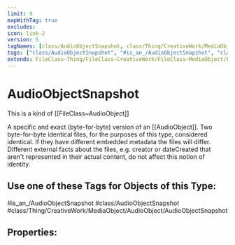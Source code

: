 ```yaml
---
limit: 9
mapWithTag: true
excludes:
icon: link-2
version: 5
tagNames: [class/AudioObjectSnapshot, class/Thing/CreativeWork/MediaObject/AudioObject/AudioObjectSnapshot, is_an_/AudioObjectSnapshot, schema-org/AudioObjectSnapshot]
tags: ["class/AudioObjectSnapshot", "#is_an_/AudioObjectSnapshot", "class/Thing/CreativeWork/MediaObject/AudioObject/AudioObjectSnapshot"]
extends: FileClass~Thing/FileClass~CreativeWork/FileClass~MediaObject/FileClass~AudioObject
---
```


# AudioObjectSnapshot
This is a kind of [[FileClass~AudioObject]]

A specific and exact (byte-for-byte) version of an [[AudioObject]]. Two byte-for-byte identical files, for the purposes of this type, considered identical. If they have different embedded metadata the files will differ. Different external facts about the files, e.g. creator or dateCreated that aren't represented in their actual content, do not affect this notion of identity.


## Use one of these Tags for Objects of this Type:

#is_an_/AudioObjectSnapshot
#class/AudioObjectSnapshot
#class/Thing/CreativeWork/MediaObject/AudioObject/AudioObjectSnapshot

## Properties:


